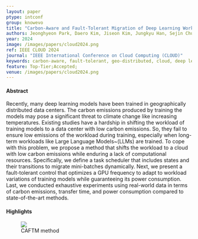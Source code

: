 ```yaml
---
layout: paper
ptype: intconf
group: knowevo
title: "Carbon-Aware and Fault-Tolerant Migration of Deep Learning Workloads in the Geo-distributed Cloud"
authors: Jeonghyeon Park, Daero Kim, Jiseon Kim, Jungkyu Han, Sejin Chun  
year: 2024
image: /images/papers/cloud2024.png
ref: IEEE CLOUD 2024
journal: "IEEE International Conference on Cloud Computing (CLOUD)"
keywords: carbon-aware, fault-tolerant, geo-distributed, cloud, deep learning, task migration
feature: Top-Tier;Accepted;
venue: /images/papers/cloud2024.png
---
```


<h4><span class="badge badge-info">Abstract</span></h4>
Recently, many deep learning models have been trained in geographically distributed data centers. The carbon emissions produced by training the models may pose a significant threat to climate change like increasing temperatures. Existing studies have a hardship in shifting the workload of training models to a data center with low carbon emissions. So, they fail to ensure low emissions of the workload during training, especially when long-term workloads like Large Language Models~(LLMs) are trained. To cope with this problem, we propose a method that shifts the workload to a cloud with low carbon emissions while enduring a lack of computational resources. Specifically, we define a task scheduler that includes states and their transitions to migrate mini-batches dynamically. Next, we present a fault-tolerant control that optimizes a GPU frequency to adapt to workload variations of training models while guaranteeing its power consumption. Last, we conducted exhaustive experiments using real-world data in terms of carbon emissions, transfer time, and power consumption compared to state-of-the-art methods.

<h4><span class="badge badge-info">Highlights</span></h4>
<figure>
    <img class="pull-left pad-right media-object d-none d-sm-block" src="{{ page.image }}">
    <figcaption>CAFTM method</figcaption>
</figure>